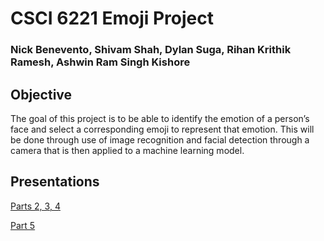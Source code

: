 # CSCI 6221 Emoji Project
### Nick Benevento, Shivam Shah, Dylan Suga, Rihan Krithik Ramesh, Ashwin Ram Singh Kishore


## **Objective**
The goal of this project is to be able to identify the emotion of a person’s face and select a corresponding emoji to represent that emotion. This will be done through use of image recognition and facial detection through a camera that is then applied to a machine learning model.


## **Presentations**
[Parts 2, 3, 4](https://docs.google.com/presentation/d/1ogCyM_wuCYVEiknIjvbmCnuV05fO_NjFAIzFdFHc-RE/edit?usp=sharing)

[Part 5](https://docs.google.com/presentation/d/1tKYbDo4tFPoj01kLU4ZOklXFv4MEED6a4ujrVNtWpHw/edit#slide=id.p)